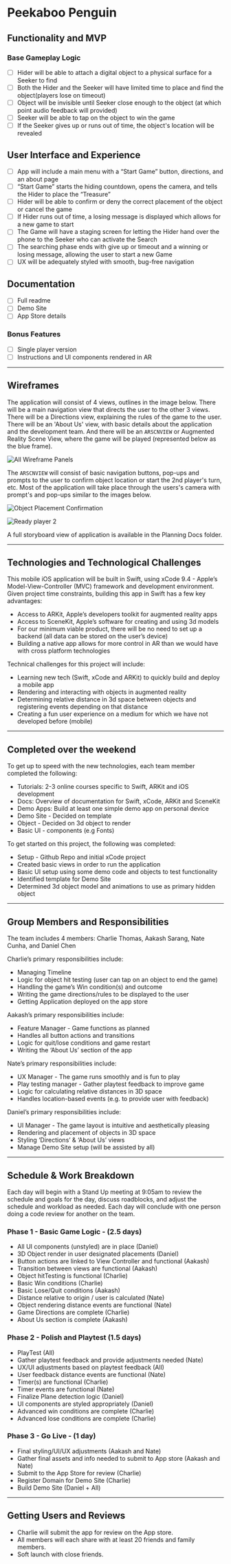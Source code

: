 # Peekaboo Penguin

## Functionality and MVP
### Base Gameplay Logic
- [ ] Hider will be able to attach a digital object to a physical surface for a Seeker to find
- [ ] Both the Hider and the Seeker will have limited time to place and find the object(players lose on timeout)
- [ ] Object will be invisible until Seeker close enough to the object (at which point audio feedback will provided)
- [ ] Seeker will be able to tap on the object to win the game
- [ ] If the Seeker gives up or runs out of time, the object's location will be revealed

## User Interface and Experience
- [ ] App will include a main menu with a “Start Game” button, directions, and an about page
- [ ] “Start Game” starts the hiding countdown, opens the camera, and tells the Hider to place the “Treasure”
- [ ] Hider will be able to confirm or deny the correct placement of the object or cancel the game
- [ ] If Hider runs out of time, a losing message is displayed which allows for a new game to start
- [ ] The Game will have a staging screen for letting the Hider hand over the phone to the Seeker who can activate the Search
- [ ] The searching phase ends with give up or timeout and a winning or losing message, allowing the user to start a new Game
- [ ] UX will be adequately styled with smooth, bug-free navigation

## Documentation
- [ ] Full readme
- [ ] Demo Site
- [ ] App Store details

### Bonus Features
- [ ] Single player version
- [ ] Instructions and UI components rendered in AR

***

## Wireframes
The application will consist of 4 views, outlines in the image below. There will be a main navigation view that directs the user to the other 3 views. There will be a Directions view, explaining the rules of the game to the user. There will be an 'About Us' view, with basic details about the application and the development team. And there will be an `ARSCNVIEW` or Augmented Reality Scene View, where the game will be played (represented below as the blue frame).

![All Wireframe Panels](PlanningDocs/All_panels.png)

The `ARSCNVIEW` will consist of basic navigation buttons, pop-ups and prompts to the user to confirm object location or start the 2nd player's turn, etc. Most of the application will take place through the users's camera with prompt's and pop-ups similar to the images below.

![Object Placement Confirmation](PlanningDocs/confirmation.jpg)

![Ready player 2](PlanningDocs/Ready.jpg)

A full storyboard view of application is available in the Planning Docs folder.

***

## Technologies and Technological Challenges
This mobile iOS application will be built in Swift, using xCode 9.4 - Apple’s Model-View-Controller (MVC) framework and development environment. Given project time constraints, building this app in Swift has a few key advantages:

* Access to ARKit, Apple’s developers toolkit for augmented reality apps
* Access to SceneKit, Apple’s software for creating and using 3d models
* For our minimum viable product, there will be no need to set up a backend (all data can be stored on the user’s device)
* Building a native app allows for more control in AR than we would have with cross platform technologies

Technical challenges for this project will include:
* Learning new tech (Swift, xCode and ARKit) to quickly build and deploy a mobile app
* Rendering and interacting with objects in augmented reality
* Determining relative distance in 3d space between objects and registering events depending on that distance
* Creating a fun user experience on a medium for which we have not developed before (mobile)

***

## Completed over the weekend
To get up to speed with the new technologies, each team member completed the following:
* Tutorials: 2-3 online courses specific to Swift, ARKit and iOS development
* Docs: Overview of documentation for Swift, xCode, ARKit and SceneKit
* Demo Apps: Build at least one simple demo app on personal device
* Demo Site - Decided on template
* Object - Decided on 3d object to render
* Basic UI - components (e.g Fonts)

To get started on this project, the following was completed:
* Setup - Github Repo and initial xCode project
* Created basic views in order to run the application
* Basic UI setup using some demo code and objects to test functionality
* Identified template for Demo Site
* Determined 3d object model and animations to use as primary hidden object

***

## Group Members and Responsibilities
The team includes 4 members: Charlie Thomas, Aakash Sarang, Nate Cunha, and Daniel Chen

Charlie’s primary responsibilities include:
* Managing Timeline
* Logic for object hit testing (user can tap on an object to end the game)
* Handling the game’s Win condition(s) and outcome
* Writing the game directions/rules to be displayed to the user
* Getting Application deployed on the app store

Aakash’s primary responsibilities include:
* Feature Manager - Game functions as planned
* Handles all button actions and transitions
* Logic for quit/lose conditions and game restart
* Writing the ‘About Us’ section of the app

Nate’s primary responsibilities include:
* UX Manager - The game runs smoothly and is fun to play
* Play testing manager - Gather playtest feedback to improve game
* Logic for calculating relative distances in 3D space
* Handles location-based events (e.g. to provide user with feedback)

Daniel’s primary responsibilities include:
* UI Manager - The game layout is intuitive and aesthetically pleasing
* Rendering and placement of objects in 3D space
* Styling ‘Directions’ & ‘About Us’ views
* Manage Demo Site setup (will be assisted by all)

***

## Schedule & Work Breakdown

Each day will begin with a Stand Up meeting at 9:05am to review the schedule and goals for the day, discuss roadblocks, and adjust the schedule and workload as needed. Each day will conclude with one person doing a code review for another on the team.

### Phase 1 - Basic Game Logic - (2.5 days)
* All UI components (unstyled) are in place (Daniel)
* 3D Object render in user designated placements (Daniel)
* Button actions are linked to View Controller and functional (Aakash)
* Transition between views are functional (Aakash)
* Object hitTesting is functional (Charlie)
* Basic Win conditions (Charlie)
* Basic Lose/Quit conditions (Aakash)
* Distance relative to origin / user is calculated (Nate)
* Object rendering distance events are functional (Nate)
* Game Directions are complete (Charlie)
* About Us section is complete (Aakash)


### Phase 2 - Polish and Playtest (1.5 days)
* PlayTest (All)
* Gather playtest feedback and provide adjustments needed (Nate)
* UX/UI adjustments based on playtest feedback (All)
* User feedback distance events are functional (Nate)
* Timer(s) are functional (Charlie)
* Timer events are functional (Nate)
* Finalize Plane detection logic (Daniel)
* UI components are styled appropriately (Daniel)
* Advanced win conditions are complete (Charlie)
* Advanced lose conditions are complete (Charlie)


### Phase 3 - Go Live - (1 day)
* Final styling/UI/UX adjustments (Aakash and Nate)
* Gather final assets and info needed to submit to App store (Aakash and Nate)
* Submit to the App Store for review (Charlie)
* Register Domain for Demo Site (Charlie)
* Build Demo Site (Daniel + All)

***

## Getting Users and Reviews
* Charlie will submit the app for review on the App store.
* All members will each share with at least 20 friends and family members.
* Soft launch with close friends.
